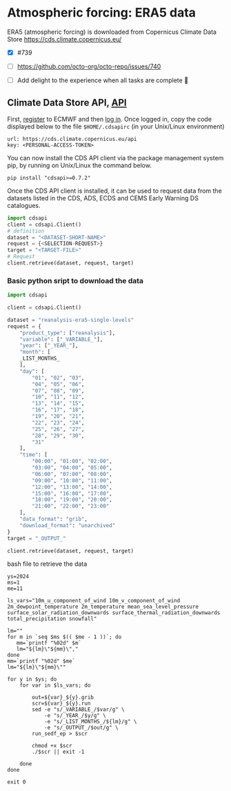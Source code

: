 # Atmospheric forcing: ERA5 data

ERA5 (atmospheric forcing) is downloaded from Copernicus Climate Data Store https://cds.climate.copernicus.eu/



- [x] #739
- [ ] https://github.com/octo-org/octo-repo/issues/740
- [ ] Add delight to the experience when all tasks are complete :tada:








## Climate Data Store API, [API](https://cds.climate.copernicus.eu/how-to-api)
First, [register](https://accounts.ecmwf.int/auth/realms/ecmwf/login-actions/registration?client_id=cds&tab_id=w2gu_uF6V0o) to ECMWF and then [log in](https://accounts.ecmwf.int/auth/realms/ecmwf/login-actions/authenticate?client_id=cds&tab_id=w2gu_uF6V0o). Once logged in, copy the code displayed below to the file `$HOME/.cdsapirc`
(in your Unix/Linux environment)
```
url: https://cds.climate.copernicus.eu/api
key: <PERSONAL-ACCESS-TOKEN>
```
You can now install the CDS API client via the package management system pip, by running on Unix/Linux the command below.
```
pip install "cdsapi>=0.7.2"
```
Once the CDS API client is installed, it can be used to request data from the datasets listed in the CDS, ADS, ECDS and CEMS Early Warning DS catalogues.
```python
import cdsapi
client = cdsapi.Client()
# definition
dataset = "<DATASET-SHORT-NAME>"
request = {<SELECTION-REQUEST>}
target = "<TARGET-FILE>"
# Request
client.retrieve(dataset, request, target)
```
### Basic python sript to download the data
```python
import cdsapi

client = cdsapi.Client()

dataset = "reanalysis-era5-single-levels"
request = {
    "product_type": ["reanalysis"],
    "variable": ["_VARIABLE_"],
    "year": ["_YEAR_"],
    "month": [
	_LIST_MONTHS_
    ],
    "day": [
        "01", "02", "03",
        "04", "05", "06",
        "07", "08", "09",
        "10", "11", "12",
        "13", "14", "15",
        "16", "17", "18",
        "19", "20", "21",
        "22", "23", "24",
        "25", "26", "27",
        "28", "29", "30",
        "31"
    ],
    "time": [
        "00:00", "01:00", "02:00",
        "03:00", "04:00", "05:00",
        "06:00", "07:00", "08:00",
        "09:00", "10:00", "11:00",
        "12:00", "13:00", "14:00",
        "15:00", "16:00", "17:00",
        "18:00", "19:00", "20:00",
        "21:00", "22:00", "23:00"
    ],
    "data_format": "grib",
    "download_format": "unarchived"
}
target = "_OUTPUT_"

client.retrieve(dataset, request, target)
```
bash file to retrieve the data
```shell
ys=2024
ms=1
me=11

ls_vars="10m_u_component_of_wind 10m_v_component_of_wind 2m_dewpoint_temperature 2m_temperature mean_sea_level_pressure surface_solar_radiation_downwards surface_thermal_radiation_downwards total_precipitation snowfall"

lm=""
for m in `seq $ms $(( $me - 1 ))`; do
   mm=`printf "%02d" $m`
   lm="${lm}\"${mm}\","
done
mm=`printf "%02d" $me`
lm="${lm}\"${mm}\""

for y in $ys; do
	for var in $ls_vars; do

		out=${var}_${y}.grib
		scr=${var}_${y}.run
		sed -e "s/_VARIABLE_/$var/g" \
		    -e "s/_YEAR_/$y/g" \
		    -e "s/_LIST_MONTHS_/${lm}/g" \
		    -e "s/_OUTPUT_/$out/g" \
		run_sedf_ep > $scr

		chmod +x $scr
		./$scr || exit -1

	done
done

exit 0
```
